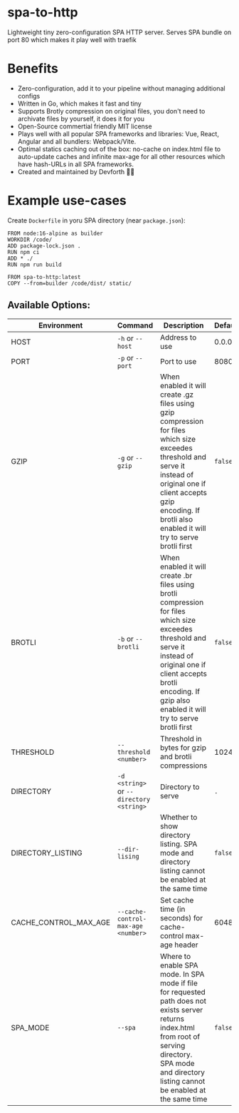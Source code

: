 # spa-to-http
Lightweight tiny zero-configuration SPA HTTP server. Serves SPA bundle on port 80 which makes it play well with traefik

# Benefits

* Zero-configuration, add it to your pipeline without managing additional configs
* Written in Go, which makes it fast and tiny
* Supports Brotly compression on original files, you don't need to archivate files by yourself, it does it for you
* Open-Source commertial friendly MIT license
* Plays well with all popular SPA frameworks and libraries: Vue, React, Angular and all bundlers: Webpack/Vite.
* Optimal statics caching out of the box: no-cache on index.html file to auto-update caches and infinite max-age for all other resources which have hash-URLs in all SPA frameworks.
* Created and maintained by Devforth 💪🏼



# Example use-cases

Create `Dockerfile` in yoru SPA directory (near `package.json`):

```
FROM node:16-alpine as builder
WORKDIR /code/
ADD package-lock.json .
RUN npm ci
ADD * ./
RUN npm run build

FROM spa-to-http:latest
COPY --from=builder /code/dist/ static/
```

## Available Options:
| Environment           | Command                                 | Description                                                                                                                                                                                                                            | Defaults |
|-----------------------|-----------------------------------------|----------------------------------------------------------------------------------------------------------------------------------------------------------------------------------------------------------------------------------------|----------|
| HOST                  | `-h` or `--host`                        | Address to use                                                                                                                                                                                                                         | 0.0.0.0  |
| PORT                  | `-p` or `--port`                        | Port to use                                                                                                                                                                                                                            | 8080     |
| GZIP                  | `-g` or `--gzip`                        | When enabled it will create .gz files using gzip compression for files which size exceedes threshold and serve it instead of original one if client accepts gzip encoding. If brotli also enabled it will try to serve brotli first    | `false`  |
| BROTLI                | `-b` or `--brotli`                      | When enabled it will create .br files using brotli compression for files which size exceedes threshold and serve it instead of original one if client accepts brotli encoding. If gzip also enabled it will try to serve brotli first  | `false`  |
| THRESHOLD             | `--threshold <number>`                  | Threshold in bytes for gzip and brotli compressions                                                                                                                                                                                    | 1024     |
| DIRECTORY             | `-d <string>` or `--directory <string>` | Directory to serve                                                                                                                                                                                                                     | `.`      |
| DIRECTORY_LISTING     | `--dir-lising`                          | Whether to show directory listing. SPA mode and directory listing cannot be enabled at the same time                                                                                                                                   | `false`  |
| CACHE_CONTROL_MAX_AGE | `--cache-control-max-age <number>`      | Set cache time (in seconds) for cache-control max-age header                                                                                                                                                                           | 604800   |
| SPA_MODE              | `--spa`                                 | Where to enable SPA mode. In SPA mode if file for requested path does not exists server returns index.html from root of serving directory. SPA mode and directory listing cannot be enabled at the same time                           | `false`  |